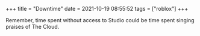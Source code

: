 +++
title = "Downtime"
date = 2021-10-19 08:55:52
tags = ["roblox"]
+++

Remember, time spent without access to Studio could be time spent singing
praises of The Cloud.
